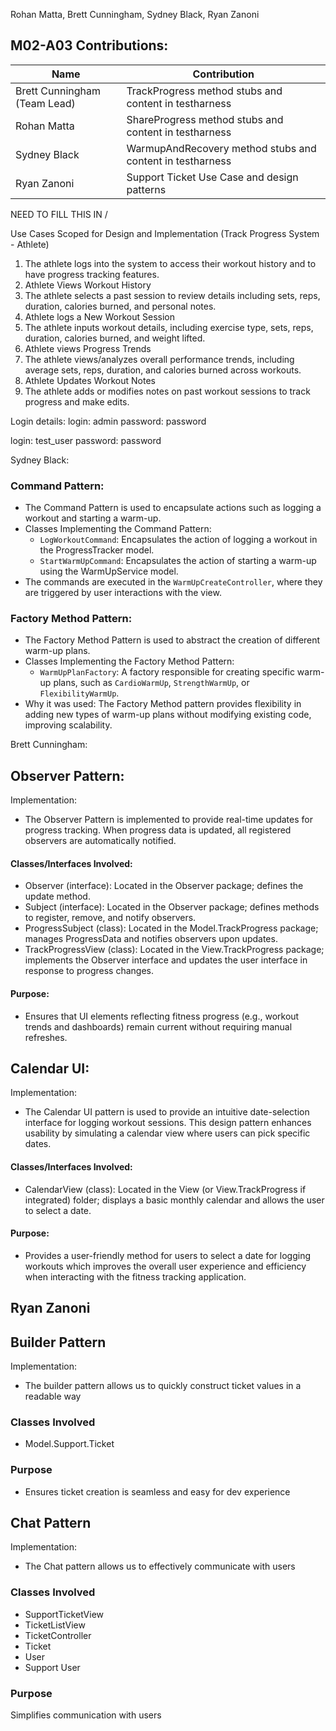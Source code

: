 Rohan Matta, Brett Cunningham, Sydney Black, Ryan Zanoni

## M02-A03 Contributions:
| Name                         | Contribution                                              |
|------------------------------|-----------------------------------------------------------|
| Brett Cunningham (Team Lead) | TrackProgress method stubs and content in testharness     |
| Rohan Matta                  | ShareProgress method stubs and content in testharness     |
| Sydney Black                 | WarmupAndRecovery method stubs and content in testharness |
| Ryan Zanoni                  | Support Ticket Use Case and design patterns               |

NEED TO FILL THIS IN \/

Use Cases Scoped for Design and Implementation (Track Progress System - Athlete)
1. The athlete logs into the system to access their workout history and to have progress tracking features.
2. Athlete Views Workout History
3. The athlete selects a past session to review details including sets, reps, duration, calories burned, and personal notes.
4. Athlete logs a New Workout Session
5. The athlete inputs workout details, including exercise type, sets, reps, duration, calories burned, and weight lifted.
6. Athlete views Progress Trends
7. The athlete views/analyzes overall performance trends, including average sets, reps, duration, and calories burned across workouts.
8. Athlete Updates Workout Notes
9. The athlete adds or modifies notes on past workout sessions to track progress and make edits.

Login details:
login: admin
password: password

login: test_user
password: password



Sydney Black: 
### Command Pattern:
- The Command Pattern is used to encapsulate actions such as logging a workout and starting a warm-up.
- Classes Implementing the Command Pattern:
    - `LogWorkoutCommand`: Encapsulates the action of logging a workout in the ProgressTracker model.
    - `StartWarmUpCommand`: Encapsulates the action of starting a warm-up using the WarmUpService model.
- The commands are executed in the `WarmUpCreateController`, where they are triggered by user interactions with the view.

### Factory Method Pattern:
- The Factory Method Pattern is used to abstract the creation of different warm-up plans.
- Classes Implementing the Factory Method Pattern:
    - `WarmUpPlanFactory`: A factory responsible for creating specific warm-up plans, such as `CardioWarmUp`, `StrengthWarmUp`, or `FlexibilityWarmUp`.
- Why it was used: The Factory Method pattern provides flexibility in adding new types of warm-up plans without modifying existing code, improving scalability.

Brett Cunningham:
## Observer Pattern:
Implementation:
- The Observer Pattern is implemented to provide real-time updates for progress tracking. When progress data is updated, all registered observers are automatically notified.
#### Classes/Interfaces Involved:
- Observer (interface): Located in the Observer package; defines the update method.
- Subject (interface): Located in the Observer package; defines methods to register, remove, and notify observers.
- ProgressSubject (class): Located in the Model.TrackProgress package; manages ProgressData and notifies observers upon updates.
- TrackProgressView (class): Located in the View.TrackProgress package; implements the Observer interface and updates the user interface in response to progress changes.
#### Purpose:
- Ensures that UI elements reflecting fitness progress (e.g., workout trends and dashboards) remain current without requiring manual refreshes.
## Calendar UI:
Implementation:
- The Calendar UI pattern is used to provide an intuitive date-selection interface for logging workout sessions. This design pattern enhances usability by simulating a calendar view where users can pick specific dates.
#### Classes/Interfaces Involved:
- CalendarView (class): Located in the View (or View.TrackProgress if integrated) folder; displays a basic monthly calendar and allows the user to select a date.
#### Purpose:
- Provides a user-friendly method for users to select a date for logging workouts which improves the overall user experience and efficiency when interacting with the fitness tracking application.

## Ryan Zanoni
## Builder Pattern
Implementation:
- The builder pattern allows us to quickly construct ticket values in a readable way
### Classes Involved
- Model.Support.Ticket
### Purpose
- Ensures ticket creation is seamless and easy for dev experience
## Chat Pattern
Implementation:
- The Chat pattern allows us to effectively communicate with users
### Classes Involved
- SupportTicketView
- TicketListView
- TicketController
- Ticket
- User
- Support User
### Purpose
Simplifies communication with users
